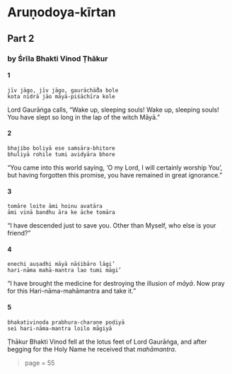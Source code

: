 # Aruṇodoya-kīrtan

## Part 2

### by Śrīla Bhakti Vinod Ṭhākur

#### 1

    jīv jāgo, jīv jāgo, gaurāchā̐da bole
    kota nidrā jāo māyā-piśāchīra kole

Lord Gaurāṅga calls, “Wake up, sleeping souls! Wake up, sleeping souls! You have slept so long in the lap of the witch Māyā.”

#### 2

    bhajibo boliyā ese saṁsāra-bhitore
    bhuliyā rohile tumi avidyāra bhore

“You came into this world saying, ‘O my Lord, I will certainly worship You’, but having forgotten this promise, you have remained in great ignorance.”

#### 3

    tomāre loite āmi hoinu avatāra
    āmi vinā bandhu āra ke āche tomāra

“I have descended just to save you. Other than Myself, who else is your friend?”

#### 4

    enechi auṣadhi māyā nāśibāro lāgi’
    hari-nāma mahā-mantra lao tumi māgi’

“I have brought the medicine for destroying the illusion of *māyā*. Now pray for this Hari-nāma-mahāmantra and take it.”

#### 5

    bhakativinoda prabhura-charaṇe poḍiyā
    sei hari-nāma-mantra loilo māgiyā

Ṭhākur Bhakti Vinod fell at the lotus feet of Lord Gaurāṅga, and after begging for the Holy Name he received that *mahāmantra*.


> page = 55